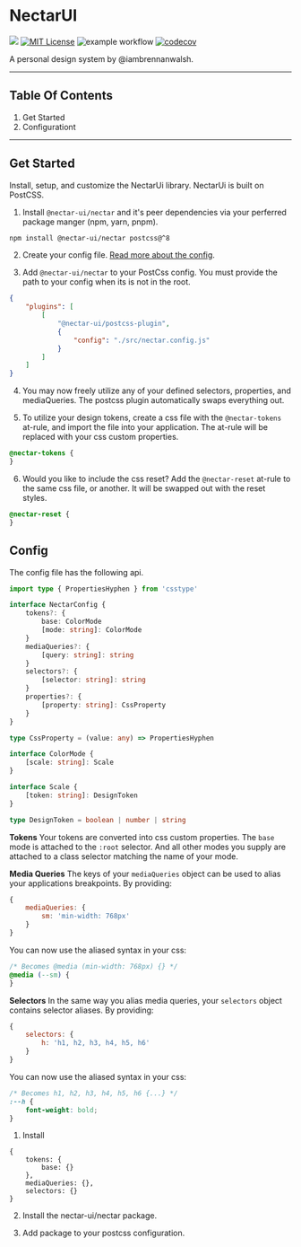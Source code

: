 # NectarUI

![](https://badgen.net/github/release/nectar-ui/nectar?color=orange&label=Release)
[![MIT License](https://badgen.net/badge/License/MIT/blue)](https://choosealicense.com/licenses/mit/)
![example workflow](https://github.com/nectar-ui/nectar/actions/workflows/ci.yaml/badge.svg)
[![codecov](https://codecov.io/gh/nectar-ui/nectar/branch/main/graph/badge.svg)](https://codecov.iggo/gh/nectar-ui/nectar)

A personal design system by @iambrennanwalsh.

---

## Table Of Contents

1. Get Started
2. Configurationt

---

## Get Started

Install, setup, and customize the NectarUi library. NectarUi is built on PostCSS.

1. Install `@nectar-ui/nectar` and it's peer dependencies via your perferred package manger (npm, yarn, pnpm).

```sh
npm install @nectar-ui/nectar postcss@^8
```

2. Create your config file. [Read more about the config](#config).

3. Add `@nectar-ui/nectar` to your PostCss config. You must provide the path to your config when its is not in the root.

```json
{
	"plugins": [
		[
			"@nectar-ui/postcss-plugin",
			{
				"config": "./src/nectar.config.js"
			}
		]
	]
}
```

4. You may now freely utilize any of your defined selectors, properties, and mediaQueries. The postcss plugin automatically swaps everything out.

5. To utilize your design tokens, create a css file with the `@nectar-tokens` at-rule, and import the file into your application. The at-rule will be replaced with your css custom properties.

```css
@nectar-tokens {
}
```

6. Would you like to include the css reset? Add the `@nectar-reset` at-rule to the same css file, or another. It will be swapped out with the reset styles.

```css
@nectar-reset {
}
```

## Config

The config file has the following api.

```ts
import type { PropertiesHyphen } from 'csstype'

interface NectarConfig {
	tokens?: {
		base: ColorMode
		[mode: string]: ColorMode
	}
	mediaQueries?: {
		[query: string]: string
	}
	selectors?: {
		[selector: string]: string
	}
	properties?: {
		[property: string]: CssProperty
	}
}

type CssProperty = (value: any) => PropertiesHyphen

interface ColorMode {
	[scale: string]: Scale
}

interface Scale {
	[token: string]: DesignToken
}

type DesignToken = boolean | number | string
```

**Tokens**
Your tokens are converted into css custom properties. The `base` mode is attached to the `:root` selector. And all other modes you supply are attached to a class selector matching the name of your mode.

**Media Queries**
The keys of your `mediaQueries` object can be used to alias your applications breakpoints. By providing:

```js
{
	mediaQueries: {
		sm: 'min-width: 768px'
	}
}
```

You can now use the aliased syntax in your css:

```css
/* Becomes @media (min-width: 768px) {} */
@media (--sm) {
}
```

**Selectors**
In the same way you alias media queries, your `selectors` object contains selector aliases. By providing:

```js
{
	selectors: {
		h: 'h1, h2, h3, h4, h5, h6'
	}
}
```

You can now use the aliased syntax in your css:

```css
/* Becomes h1, h2, h3, h4, h5, h6 {...} */
:--h {
	font-weight: bold;
}
```

1. Install

```
{
	tokens: {
		base: {}
	},
	mediaQueries: {},
	selectors: {}
}
```

2. Install the nectar-ui/nectar package.

3. Add package to your postcss configuration.
